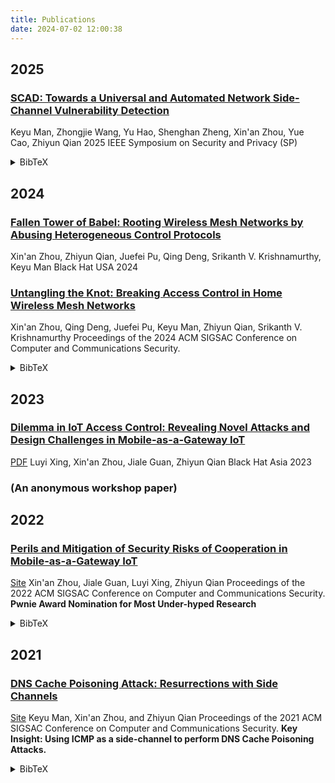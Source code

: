 ```yaml
---
title: Publications
date: 2024-07-02 12:00:38
---
```

## 2025

### [SCAD: Towards a Universal and Automated Network Side-Channel Vulnerability Detection](https://www.computer.org/csdl/proceedings-article/sp/2025/223600a068/21B7RcuK7C0)
Keyu Man, Zhongjie Wang, Yu Hao, Shenghan Zheng, Xin'an Zhou, Yue Cao, Zhiyun Qian
2025 IEEE Symposium on Security and Privacy (SP)

<details>
  <summary>BibTeX</summary>
    
  ```bibtex
  @INPROCEEDINGS {,
author = { Man, Keyu and Wang, Zhongjie and Hao, Yu and Zheng, Shenghan and Zhou, Xin'an and Cao, Yue and Qian, Zhiyun },
booktitle = { 2025 IEEE Symposium on Security and Privacy (SP) },
title = {{ SCAD: Towards a Universal and Automated Network Side-Channel Vulnerability Detection }},
year = {2025},
volume = {},
ISSN = {2375-1207},
pages = {68-68},
abstract = { Network side-channel attacks have recently been highlighted due to their severity and elusive nature. For example, SADDNS attacks allow an off-path attacker to launch cache poisoning attacks leveraging network side channels. Due to the subtle nature of network side channels, it is challenging to identify such side channels. To this date, few automated bug discovery techniques are tailored for such vulnerabilities. Unfortunately, none of them is general and automated enough, making their impact and longer-term use limited. In this paper, we describe the first solution that aims to fill this gap. Specifically, we develop SCAD, aiming at identifying violations of the non-interference property, which are commonly understood as the root cause of network side channels. As non-interference property is a hyperproperty, it necessitates reasoning across multiple execution traces. This motivated us to develop our solution based on under-constrained and dynamic symbolic execution. The state-of-the-art solution, SCENT, applies model checking, which requires extra effort in modeling or simplifying certain parts of a network protocol, in order to scale. Unfortunately, such modeling and simplification is time-consuming, error prone, and can overlook important details, leading to missed vulnerabilities. For example, it was reported that 2.5 person-week was required to construct a self-contained using SCENT. In comparison, SCAD requires only a single person-day to perform labeling of secrets and attacker-observables, and decide the analysis scope. By applying SCAD to multiple TCP and UDP implementations, including Linux, FreeBSD, and lwIP, we find 14 network side-channels, 7 of which were previously unknown, with a false positive rate of only 17.6%. The results reveal serious vulnerabilities, including those that can be used to compromise the previously patched Linux and FreeBSD kernels, making them susceptible to SADDNS attacks or off-path TCP exploits. Our analysis concludes that the majority of the side channels cannot be found by existing solutions due to the aforementioned limitations. },
keywords = {network;side channel;symbolic execution;state variable;tcp;attack},
doi = {10.1109/SP61157.2025.00068},
url = {https://doi.ieeecomputersociety.org/10.1109/SP61157.2025.00068},
publisher = {IEEE Computer Society},
address = {Los Alamitos, CA, USA},
month =May}
  ```
</details>

## 2024

### [Fallen Tower of Babel: Rooting Wireless Mesh Networks by Abusing Heterogeneous Control Protocols](https://www.blackhat.com/us-24/briefings/schedule/index.html#fallen-tower-of-babel-rooting-wireless-mesh-networks-by-abusing-heterogeneous-control-protocols-39898)
Xin'an Zhou, Zhiyun Qian, Juefei Pu, Qing Deng, Srikanth V. Krishnamurthy, Keyu Man
Black Hat USA 2024 

### [Untangling the Knot: Breaking Access Control in Home Wireless Mesh Networks](https://www.cs.ucr.edu/%7Ezhiyunq/pub/ccs24_wireless_mesh.pdf)
Xin'an Zhou, Qing Deng, Juefei Pu, Keyu Man, Zhiyun Qian, Srikanth V. Krishnamurthy
Proceedings of the 2024 ACM SIGSAC Conference on Computer and Communications Security. 

<details>
  <summary>BibTeX</summary>
    
  ```bibtex
@inproceedings{zhou2024untangling,
  title={Untangling the Knot: Breaking Access Control in Home Wireless Mesh Networks},
  author={Zhou, Xin'an and Deng, Qing and Pu, Juefei and Man, Keyu and Qian, Zhiyun and Krishnamurthy, Srikanth V},
  booktitle={Proceedings of the 2024 on ACM SIGSAC Conference on Computer and Communications Security},
  pages={2072--2086},
  year={2024}
}
  ```
</details>

## 2023
### [Dilemma in IoT Access Control: Revealing Novel Attacks and Design Challenges in Mobile-as-a-Gateway IoT](https://www.blackhat.com/asia-23/briefings/schedule/index.html#dilemma-in-iot-access-control-revealing-novel-attacks-and-design-challenges-in-mobile-as-a-gateway-iot-31040)
[PDF](http://i.blackhat.com/Asia-23/AS-23-Xing-Dilemma-In-IoT-Access-Control.pdf?_gl=1*1l99mon*_ga*MTI2Nzg1NTY3My4xNjgzNDI2Mjkx*_ga_K4JK67TFYV*MTY4NDM2MDY0MC41LjEuMTY4NDM2MTgyNy4wLjAuMA..&_ga=2.145530036.1850328154.1684360640-1267855673.1683426291)
Luyi Xing, Xin'an Zhou, Jiale Guan, Zhiyun Qian
Black Hat Asia 2023

### (An anonymous workshop paper)

## 2022
### [Perils and Mitigation of Security Risks of Cooperation in Mobile-as-a-Gateway IoT](https://dl.acm.org/doi/10.1145/3548606.3560590)
[Site](https://maag-iot.xinanzhou.com/)
Xin'an Zhou, Jiale Guan, Luyi Xing, Zhiyun Qian
Proceedings of the 2022 ACM SIGSAC Conference on Computer and Communications Security.
**Pwnie Award Nomination for Most Under-hyped Research**

<details>
  <summary>BibTeX</summary>
    
  ```bibtex
  @inproceedings{zhou2022perils,
  title={Perils and mitigation of security risks of cooperation in mobile-as-a-gateway iot},
  author={Zhou, Xin'an and Guan, Jiale and Xing, Luyi and Qian, Zhiyun},
  booktitle={Proceedings of the 2022 ACM SIGSAC Conference on Computer and Communications Security},
  pages={3285--3299},
  year={2022}
}
  ```
</details>


## 2021
### [DNS Cache Poisoning Attack: Resurrections with Side Channels](https://dl.acm.org/doi/abs/10.1145/3460120.3486219)
[Site](https://www.saddns.net/)
Keyu Man, Xin'an Zhou, and Zhiyun Qian
Proceedings of the 2021 ACM SIGSAC Conference on Computer and Communications Security.
**Key Insight: Using ICMP as a side-channel to perform DNS Cache Poisoning Attacks.**

<details>
  <summary>BibTeX</summary>
    
  ```bibtex
@inproceedings{man2021dns,
  title={Dns cache poisoning attack: Resurrections with side channels},
  author={Man, Keyu and Zhou, Xin'an and Qian, Zhiyun},
  booktitle={Proceedings of the 2021 ACM SIGSAC Conference on Computer and Communications Security},
  pages={3400--3414},
  year={2021}
}
  ```
</details>


